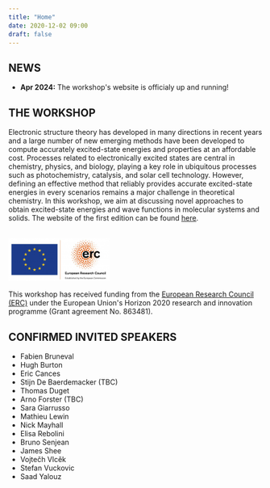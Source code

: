 ```yaml
---
title: "Home"
date: 2020-12-02 09:00
draft: false
---
```


## NEWS

* **Apr 2024:** The workshop's website is officialy up and running!

## THE WORKSHOP

Electronic structure theory has developed in many directions in recent years and a large number of new emerging methods have been developed to compute accurately excited-state energies and properties at an affordable cost.
Processes related to electronically excited states are central in chemistry, physics, and biology, playing a key role in ubiquitous processes such as photochemistry, catalysis, and solar cell technology. However, defining an effective method that reliably provides accurate excited-state energies in every scenarios remains a major challenge in theoretical chemistry. In this workshop, we aim at discussing novel approaches to obtain excited-state energies and wave functions in molecular systems and solids. 
The website of the first edition can be found [here](https://pfloos.github.io/PTEROSOR_midterm_workshop/).
<br><br>

<img src="img/ERC.png" width="200">

This workshop has received funding from the [European Research Council (ERC)](https://erc.europa.eu)
under the European Union's Horizon 2020 research and innovation programme (Grant agreement No. 863481).

## CONFIRMED INVITED SPEAKERS

- Fabien Bruneval
- Hugh Burton
- Eric Cances
- Stijn De Baerdemacker (TBC)
- Thomas Duget
- Arno Forster (TBC)
- Sara Giarrusso
- Mathieu Lewin
- Nick Mayhall
- Elisa Rebolini
- Bruno Senjean
- James Shee
- Vojtečh Vlcěk
- Stefan Vuckovic
- Saad Yalouz

